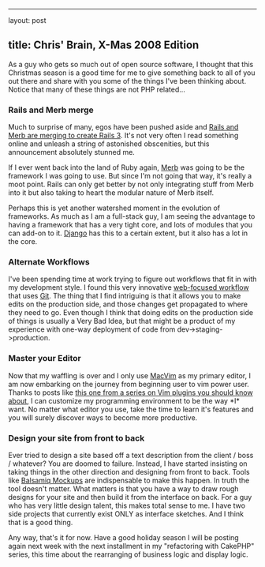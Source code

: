 <hr />

<p>layout: post</p>

<h2>title: Chris' Brain, X-Mas 2008 Edition</h2>

<p>As a guy who gets so much out of open source software, I thought that this Christmas season is a good time for me to give something back to all of you out there and share with you some of the things I've been thinking about.  Notice that many of these things are not PHP related...
</p>

<h3>Rails and Merb merge</h3>

<p>Much to surprise of many, egos have been pushed aside and <a href="http://yehudakatz.com/2008/12/23/rails-and-merb-merge/">Rails and Merb are merging to create Rails 3</a>.  It's not very often I read something online and unleash a string of astonished obscenities, but this announcement absolutely stunned me.</p>

<p>
If I ever went back into the land of Ruby again, <a href="http://merbivore">Merb</a> was going to be the framework I was going to use.  But since I'm not going that way, it's really a moot point.  Rails can only get better by not only integrating stuff from Merb into it but also taking to heart the modular nature of Merb itself.
</p>

<p>
Perhaps this is yet another watershed moment in the evolution of frameworks.  As much as I am a full-stack guy, I am seeing the advantage to having a framework that has a very tight core, and lots of modules that you can add-on to it.  <a href="http://www.djangoproject.org">Django</a> has this to a certain extent, but it also has a lot in the core.
</p>

<h3>Alternate Workflows</h3>

<p>
I've been spending time at work trying to figure out workflows that fit in with my development style.  I found this very innovative <a href="http://joemaller.com/2008/11/25/a-web-focused-git-workflow/">web-focused workflow</a> that uses <a href="http://git.or.cz">Git</a>.  The thing that I find intriguing is that it allows you to make edits on the production side, and those changes get propagated to where they need to go.  Even though I think that doing edits on the production side of things is usually a Very Bad Idea, but that might be a product of my experience with one-way deployment of code from dev->staging->production.
</p>

<h3>Master your Editor</h3>

<p>
Now that my waffling is over and I only use <a href="http://code.google.com/p/macvim/">MacVim</a> as my primary editor, I am now embarking on the journey from beginning user to vim power user.  Thanks to posts like <a href="http://www.catonmat.net/blog/vim-plugins-surround-vim/">this one from a series on Vim plugins you should know about</a>, I can customize my programming environment to be the way *I* want.  No matter what editor you use, take the time to learn it's features and you will surely discover ways to become more productive.
</p>

<h3>Design your site from front to back</h3>

<p>
Ever tried to design a site based off a text description from the client / boss / whatever?  You are doomed to failure.  Instead, I have started insisting on taking things in the other direction and designing from front to back.  Tools like <a href="http://www.balsamiq.com/products/mockups">Balsamiq Mockups</a> are indispensable to make this happen.  In truth the tool doesn't matter.  What matters is that you have a way to draw rough designs for your site and then build it from the interface on back.  For a guy who has very little design talent, this makes total sense to me.  I have two side projects that currently exist ONLY as interface sketches.  And I think that is a good thing.
</p>

<p>Any way, that's it for now.  Have a good holiday season I will be posting again next week with the next installment in my "refactoring with CakePHP" series, this time about the rearranging of business logic and display logic.
</p>
